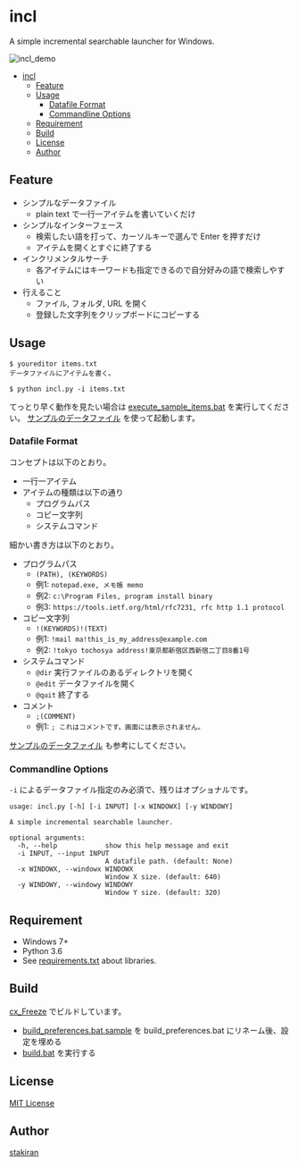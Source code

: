 # incl
A simple incremental searchable launcher for Windows.

![incl_demo](https://user-images.githubusercontent.com/23325839/38617274-88dfdb18-3dd1-11e8-883b-d5c9e884b317.gif)

<!-- toc -->
- [incl](#incl)
  - [Feature](#feature)
  - [Usage](#usage)
    - [Datafile Format](#datafile-format)
    - [Commandline Options](#commandline-options)
  - [Requirement](#requirement)
  - [Build](#build)
  - [License](#license)
  - [Author](#author)

## Feature
- シンプルなデータファイル
  - plain text で一行一アイテムを書いていくだけ
- シンプルなインターフェース
  - 検索したい語を打って、カーソルキーで選んで Enter を押すだけ
  - アイテムを開くとすぐに終了する
- インクリメンタルサーチ
  - 各アイテムにはキーワードも指定できるので自分好みの語で検索しやすい
- 行えること
  - ファイル, フォルダ, URL を開く
  - 登録した文字列をクリップボードにコピーする

## Usage

```
$ youreditor items.txt
データファイルにアイテムを書く。

$ python incl.py -i items.txt
```

てっとり早く動作を見たい場合は [execute_sample_items.bat](execute_sample_items.bat) を実行してください。 [サンプルのデータファイル](sample_items.txt) を使って起動します。

### Datafile Format
コンセプトは以下のとおり。

- 一行一アイテム
- アイテムの種類は以下の通り
  - プログラムパス
  - コピー文字列
  - システムコマンド

細かい書き方は以下のとおり。

- プログラムパス
  - `(PATH), (KEYWORDS)`
  - 例1: `notepad.exe, メモ帳 memo`
  - 例2: `c:\Program Files, program install binary`
  - 例3: `https://tools.ietf.org/html/rfc7231, rfc http 1.1 protocol`
- コピー文字列
  - `!(KEYWORDS)!(TEXT)`
  - 例1: `!mail ma!this_is_my_address@example.com`
  - 例2: `!tokyo tochosya address!東京都新宿区西新宿二丁目8番1号`
- システムコマンド
  - `@dir` 実行ファイルのあるディレクトリを開く
  - `@edit` データファイルを開く
  - `@quit` 終了する
- コメント
  - `;(COMMENT)`
  - 例1: `; これはコメントです。画面には表示されません。`

[サンプルのデータファイル](sample_items.txt) も参考にしてください。

### Commandline Options
`-i` によるデータファイル指定のみ必須で、残りはオプショナルです。

```
usage: incl.py [-h] [-i INPUT] [-x WINDOWX] [-y WINDOWY]

A simple incremental searchable launcher.

optional arguments:
  -h, --help            show this help message and exit
  -i INPUT, --input INPUT
                        A datafile path. (default: None)
  -x WINDOWX, --windowx WINDOWX
                        Window X size. (default: 640)
  -y WINDOWY, --windowy WINDOWY
                        Window Y size. (default: 320)
```

## Requirement
- Windows 7+
- Python 3.6
- See [requirements.txt](requirements.txt) about libraries.

## Build
[cx_Freeze](https://anthony-tuininga.github.io/cx_Freeze/) でビルドしています。

- [build_preferences.bat.sample](build_preferences.bat.sample) を build_preferences.bat にリネーム後、設定を埋める
- [build.bat](build.bat) を実行する

## License
[MIT License](LICENSE)

## Author
[stakiran](https://github.com/stakiran)
